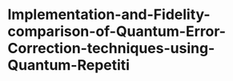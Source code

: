 # Implementation-and-Fidelity-comparison-of-Quantum-Error-Correction-techniques-using-Quantum-Repetiti
